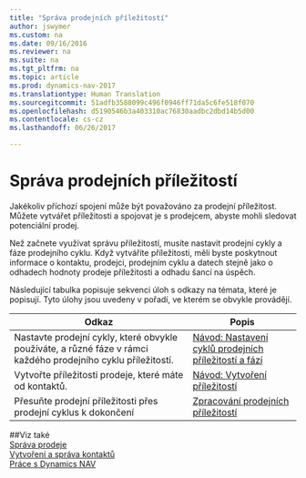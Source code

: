 ```yaml
---
title: "Správa prodejních příležitostí"
author: jswymer
ms.custom: na
ms.date: 09/16/2016
ms.reviewer: na
ms.suite: na
ms.tgt_pltfrm: na
ms.topic: article
ms.prod: dynamics-nav-2017
ms.translationtype: Human Translation
ms.sourcegitcommit: 51adfb3588099c496f0946ff71da5c6fe518f070
ms.openlocfilehash: d5190546b3a403310ac76830aadbc2dbd14b5d00
ms.contentlocale: cs-cz
ms.lasthandoff: 06/26/2017

---
```

# <a name="manage-sales-opportunities"></a>Správa prodejních příležitostí
Jakékoliv příchozí spojení může být považováno za prodejní příležitost. Můžete vytvářet příležitosti a spojovat je s prodejcem, abyste mohli sledovat potenciální prodej.

Než začnete využívat správu příležitostí, musíte nastavit prodejní cykly a fáze prodejního cyklu. Když vytváříte příležitosti, měli byste poskytnout informace o kontaktu, prodejci, prodejním cyklu a datech stejně jako o odhadech hodnoty prodeje příležitosti a odhadu šancí na úspěch.

Následující tabulka popisuje sekvenci úloh s odkazy na témata, které je popisují. Tyto úlohy jsou uvedeny v pořadí, ve kterém se obvykle provádějí.

|Odkaz |Popis |
|---|-----|
|Nastavte prodejní cykly, které obvykle používáte, a různé fáze v rámci každého prodejního cyklu příležitostí.|[Návod: Nastavení cyklů prodejních příležitostí a fází](marketing-how-setup-opportunity-sales-cycles-stages.md)|
|Vytvořte příležitosti prodeje, které máte od kontaktů.|[Návod: Vytvoření příležitostí](marketing-how-create-opportunities.md)|
|Přesuňte prodejní příležitosti přes prodejní cyklus k dokončení|[Zpracování prodejních příležitostí](marketing-processing-sales-opportunities.md)|


##<a name="see-also"></a>Viz také  
[Správa prodeje](sales-manage-sales.md)  
[Vytvoření a správa kontaktů](marketing-contacts.md)  
[Práce s Dynamics NAV](ui-work-product.md)

